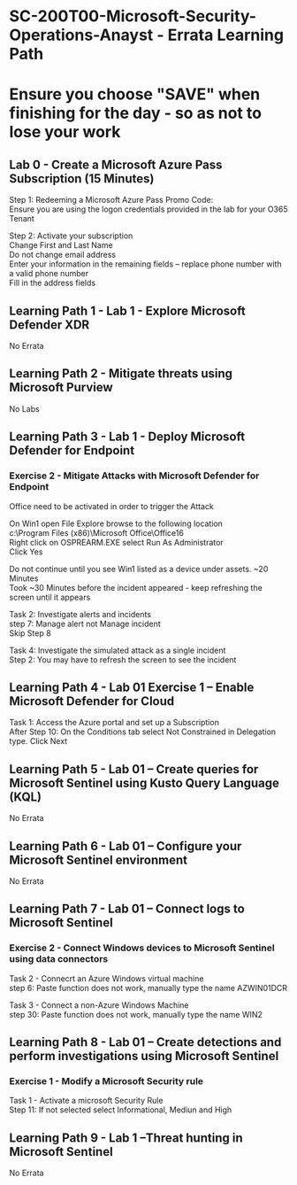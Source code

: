 # SC-200T00-Microsoft-Security-Operations-Anayst - Errata Learning Path
# Ensure you choose "SAVE" when finishing for the day - so as not to lose your work

## Lab 0 - Create a Microsoft Azure Pass Subscription (15 Minutes)

Step 1: Redeeming a Microsoft Azure Pass Promo Code: <br>
Ensure you are using the logon credentials provided in the lab for your O365 Tenant <br>

Step 2:  Activate your subscription<br>
Change First and Last Name <br>
Do not change email address <br>
Enter your information in the remaining fields – replace phone number with a valid phone number <br>
Fill in the address fields <br>

## Learning Path 1 - Lab 1 - Explore Microsoft Defender XDR

No Errata<br>

## Learning Path 2 - Mitigate threats using Microsoft Purview

No Labs <br>

## Learning Path 3 - Lab 1 - Deploy Microsoft Defender for Endpoint

### Exercise 2 - Mitigate Attacks with Microsoft Defender for Endpoint

Office need to be activated in order to trigger the Attack<br>

On Win1 open File Explore browse to the following location<br>
c:\Program Files (x86)\Microsoft Office\Office16<br>
Right click on OSPREARM.EXE select Run As Administrator<br>
Click Yes<br>

Do not continue until you see Win1 listed as a device under assets.  ~20 Minutes<br>
Took ~30 Minutes before the incident appeared - keep refreshing the screen until it appears<br>

Task 2: Investigate alerts and incidents<br>
step 7:  Manage alert not Manage incident<br>
Skip Step 8 <br>

Task 4: Investigate the simulated attack as a single incident <br>
Step 2:  You may have to refresh the screen to see the incident <br>

## Learning Path 4 - Lab 01 Exercise 1 – Enable Microsoft Defender for Cloud

 Task 1: Access the Azure portal and set up a Subscription <br>
 After Step 10: On the Conditions tab select Not Constrained in Delegation type. Click Next<br>

## Learning Path 5 - Lab 01 – Create queries for Microsoft Sentinel using Kusto Query Language (KQL)

No Errata <br>

## Learning Path 6 - Lab 01 – Configure your Microsoft Sentinel environment

No Errata <br>

## Learning Path 7 - Lab 01 – Connect logs to Microsoft Sentinel

### Exercise 2 - Connect Windows devices to Microsoft Sentinel using data connectors
Task 2 - Connecrt an Azure Windows virtual machine <br>
step 6:  Paste function does not work, manually type the name AZWIN01DCR <br>

Task 3 - Connect a non-Azure Windows Machine <br>
step 30:  Paste function does not work, manually type the name WIN2 <br>

## Learning Path 8 - Lab 01 – Create detections and perform investigations using Microsoft Sentinel

### Exercise 1 - Modify a Microsoft Security rule

Task 1 - Activate a microsoft Security Rule <br>
Step 11:  If not selected select Informational, Mediun and High <br>

## Learning Path 9 - Lab 1 –Threat hunting in Microsoft Sentinel

No Errata

